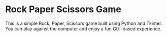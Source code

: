 # Rock Paper Scissors Game
This is a simple Rock, Paper, Scissors game built using Python and Tkinter.
You can play against the computer and enjoy a fun GUI-based experience.
